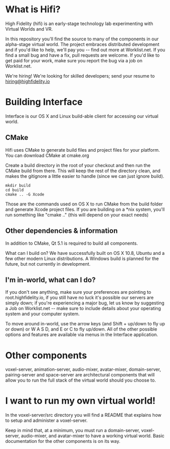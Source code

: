What is Hifi?
=========

High Fidelity (hifi) is an early-stage technology
lab experimenting with Virtual Worlds and VR. 

In this repository you'll find the source to many of the components in our 
alpha-stage virtual world. The project embraces distributed development 
and if you'd like to help, we'll pay you -- find out more at Worklist.net. 
If you find a small bug and have a fix, pull requests are welcome. If you'd 
like to get paid for your work, make sure you report the bug via a job on Worklist.net.

We're hiring! We're looking for skilled developers; 
send your resume to hiring@highfidelity.io


Building Interface
=========

Interface is our OS X and Linux build-able 
client for accessing our virtual world. 

CMake
-----
Hifi uses CMake to generate build files and project files 
for your platform. You can download CMake at cmake.org

Create a build directory in the root of your checkout and then run the 
CMake build from there. This will keep the rest of the directory clean, 
and makes the gitignore a little easier to handle (since we can just ignore build).

    mkdir build
    cd build
    cmake .. -G Xcode

Those are the commands used on OS X to run CMake from the build folder 
and generate Xcode project files. If you are building on a *nix system, 
you'll run something like "cmake .." (this will depend on your exact needs)

Other dependencies & information
----
In addition to CMake, Qt 5.1 is required to build all components.

What can I build on?
We have successfully built on OS X 10.8, Ubuntu and a few other modern Linux distributions. 
A Windows build is planned for the future, but not currently in development.

I'm in-world, what can I do?
----
If you don't see anything, make sure your preferences are pointing to root.highfidelity.io, 
if you still have no luck it's possible our servers are simply down; if you're experiencing 
a major bug, let us know by suggesting a Job on Worklist.net -- make sure to include details 
about your operating system and your computer system. 

To move around in-world, use the arrow keys (and Shift + up/down to fly up or down) 
or W A S D, and E or C to fly up/down. All of the other possible options and features 
are available via menus in the Interface application.


Other components
========

voxel-server, animation-server, audio-mixer, avatar-mixer, domain-server, pairing-server 
and space-server are architectural components that will allow you to run the full stack of 
the virtual world should you choose to.


I want to run my own virtual world!
========

In the voxel-server/src directory you will find a README that explains 
how to setup and administer a voxel-server.

Keep in mind that, at a minimum, you must run a domain-server, voxel-server, 
audio-mixer, and avatar-mixer to have a working virtual world. 
Basic documentation for the other components is on its way.
